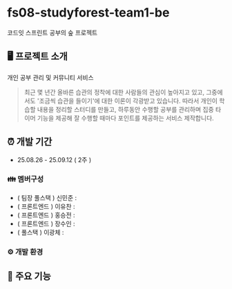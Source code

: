 # fs08-studyforest-team1-be

코드잇 스프린트 공부의 숲 프로젝트

## 🖥️ 프로젝트 소개

개인 공부 관리 및 커뮤니티 서비스

> 최근 몇 년간 올바른 습관의 정착에 대한 사람들의 관심이 높아지고 있고, 그중에서도 '조금씩 습관을 들이기'에 대한 이론이 각광받고 있습니다. 따라서 개인이 학습할 내용을 정리할 스터디를 만들고, 하루동안 수행할 공부를 관리하며 집중 타이머 기능을 제공해 잘 수행할 때마다 포인트를 제공하는 서비스 제작합니다.

## ⏰ 개발 기간

- 25.08.26 - 25.09.12 ( 2주 )

### 👪 멤버구성

- ( 팀장 풀스택 ) 신민준 :
- ( 프론트엔드 ) 이유찬 :
- ( 프론트엔드 ) 홍승전 :
- ( 프론트엔드 ) 장수인 :
- ( 풀스택 ) 이광체 :

### ⚙️ 개발 환경

## 🚩 주요 기능
